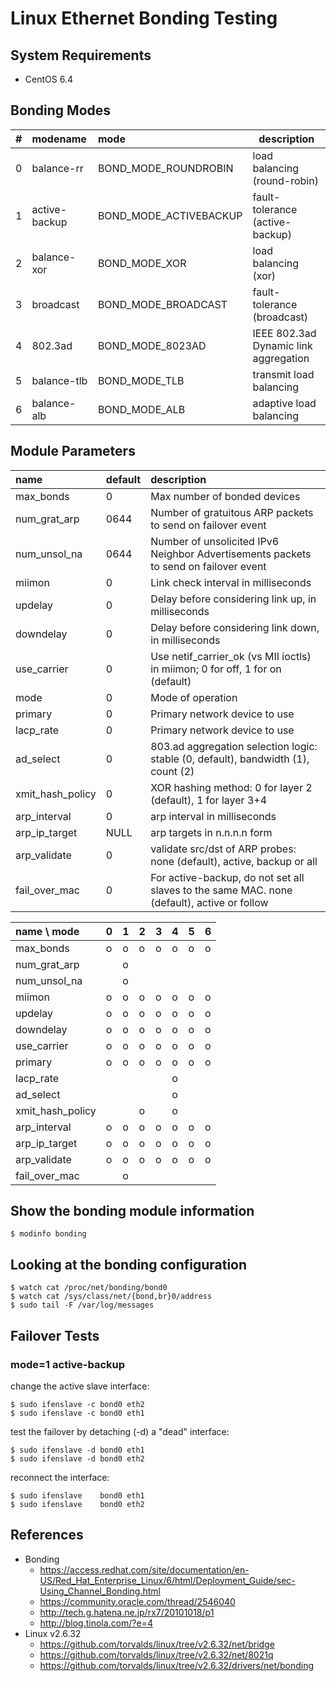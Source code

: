 Linux Ethernet Bonding Testing
==============================

System Requirements
-------------------

+ CentOS 6.4


Bonding Modes
-------------

| # | modename      | mode                   | description                           |
|:--|:--------------|:-----------------------|---------------------------------------|
| 0 | balance-rr    | BOND_MODE_ROUNDROBIN   | load balancing (round-robin)          |
| 1 | active-backup | BOND_MODE_ACTIVEBACKUP | fault-tolerance (active-backup)       |
| 2 | balance-xor   | BOND_MODE_XOR          | load balancing (xor)                  |
| 3 | broadcast     | BOND_MODE_BROADCAST    | fault-tolerance (broadcast)           |
| 4 | 802.3ad       | BOND_MODE_8023AD       | IEEE 802.3ad Dynamic link aggregation |
| 5 | balance-tlb   | BOND_MODE_TLB          | transmit load balancing               |
| 6 | balance-alb   | BOND_MODE_ALB          | adaptive load balancing               |

Module Parameters
-----------------

| name             | default | description                                                                                 |
|:-----------------|:--------|:--------------------------------------------------------------------------------------------|
| max_bonds        | 0       | Max number of bonded devices                                                                |
| num_grat_arp     | 0644    | Number of gratuitous ARP packets to send on failover event                                  |
| num_unsol_na     | 0644    | Number of unsolicited IPv6 Neighbor Advertisements packets to send on failover event        |
| miimon           | 0       | Link check interval in milliseconds                                                         |
| updelay          | 0       | Delay before considering link up, in milliseconds                                           |
| downdelay        | 0       | Delay before considering link down, in milliseconds                                         |
| use_carrier      | 0       | Use netif_carrier_ok (vs MII ioctls) in miimon; 0 for off, 1 for on (default)               |
| mode             | 0       | Mode of operation                                                                           |
| primary          | 0       | Primary network device to use                                                               |
| lacp_rate        | 0       | Primary network device to use                                                               |
| ad_select        | 0       | 803.ad aggregation selection logic: stable (0, default), bandwidth (1), count (2)           |
| xmit_hash_policy | 0       | XOR hashing method: 0 for layer 2 (default), 1 for layer 3+4                                |
| arp_interval     | 0       | arp interval in milliseconds                                                                |
| arp_ip_target    | NULL    | arp targets in n.n.n.n form                                                                 |
| arp_validate     | 0       | validate src/dst of ARP probes: none (default), active, backup or all                       |
| fail_over_mac    | 0       | For active-backup, do not set all slaves to the same MAC.  none (default), active or follow |

| name \ mode      | 0 | 1 | 2 | 3 | 4 | 5 | 6 |
|:-----------------|:--|:--|:--|:--|:--|:--|:--|
| max_bonds        | o | o | o | o | o | o | o |
| num_grat_arp     |   | o |   |   |   |   |   |
| num_unsol_na     |   | o |   |   |   |   |   |
| miimon           | o | o | o | o | o | o | o |
| updelay          | o | o | o | o | o | o | o |
| downdelay        | o | o | o | o | o | o | o |
| use_carrier      | o | o | o | o | o | o | o |
| primary          | o | o | o | o | o | o | o |
| lacp_rate        |   |   |   |   | o |   |   |
| ad_select        |   |   |   |   | o |   |   |
| xmit_hash_policy |   |   | o |   | o |   |   |
| arp_interval     | o | o | o | o | o | o | o |
| arp_ip_target    | o | o | o | o | o | o | o |
| arp_validate     | o | o | o | o | o | o | o |
| fail_over_mac    |   | o |   |   |   |   |   |

Show the bonding module information
-----------------------------------

```
$ modinfo bonding
```

Looking at the bonding configuration
------------------------------------

```
$ watch cat /proc/net/bonding/bond0
$ watch cat /sys/class/net/{bond,br}0/address
$ sudo tail -F /var/log/messages
```

Failover Tests
--------------

### mode=1 active-backup

change the active slave interface:

```
$ sudo ifenslave -c bond0 eth2
$ sudo ifenslave -c bond0 eth1
```

test the failover by detaching (-d) a "dead" interface:

```
$ sudo ifenslave -d bond0 eth1
$ sudo ifenslave -d bond0 eth2
```

reconnect the interface:

```
$ sudo ifenslave    bond0 eth1
$ sudo ifenslave    bond0 eth2
```

References
----------

+ Bonding
   + https://access.redhat.com/site/documentation/en-US/Red_Hat_Enterprise_Linux/6/html/Deployment_Guide/sec-Using_Channel_Bonding.html
   + https://community.oracle.com/thread/2546040
   + http://tech.g.hatena.ne.jp/rx7/20101018/p1
   + http://blog.tinola.com/?e=4
+ Linux v2.6.32
   + https://github.com/torvalds/linux/tree/v2.6.32/net/bridge
   + https://github.com/torvalds/linux/tree/v2.6.32/net/8021q
   + https://github.com/torvalds/linux/tree/v2.6.32/drivers/net/bonding
